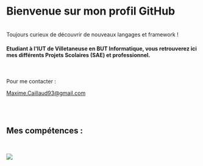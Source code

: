 <div>

# Bienvenue sur mon profil GitHub

<br>
Toujours curieux de découvrir de nouveaux langages et framework !
<br>

#### Etudiant à l'IUT de Villetaneuse en BUT Informatique, vous retrouverez ici mes différents Projets Scolaires (SAE) et professionnel.


<br><br>
  Pour me contacter : 
  
<a href="mailto:maxime.caillaud93@gmail.com">
  Maxime.Caillaud93@gmail.com
</a>

  <br><br>
## Mes compétences :
<br>

![](https://skillicons.dev/icons?i=html,css,js,php,java,bootstrap,py,postgres,nodejs,vuejs,&theme=dark)

</div>


